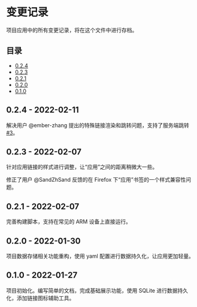# 变更记录

项目应用中的所有变更记录，将在这个文件中进行存档。

## 目录

* [0.2.4](#024---2022-02-11)
* [0.2.3](#023---2022-02-08)
* [0.2.1](#021---2022-02-07)
* [0.2.0](#020---2022-01-30)
* [0.1.0](#010---2022-01-27)


## 0.2.4 - 2022-02-11

解决用户 @ember-zhang 提出的特殊链接渲染和跳转问题，支持了服务端跳转[#3](https://github.com/soulteary/docker-flare/issues/3)。

## 0.2.3 - 2022-02-07

针对应用链接的样式进行调整，让“应用”之间的距离稍微大一些。

修正了用户 @SandZhSand 反馈的在 Firefox 下“应用”书签的一个样式兼容性问题。

## 0.2.1 - 2022-02-07

完善构建脚本，支持在常见的 ARM 设备上直接运行。

## 0.2.0 - 2022-01-30

项目数据存储相关功能重构，使用 yaml 配置进行数据持久化，让应用更加轻量。

## 0.1.0 - 2022-01-27

项目初始化。编写简单的文档，完成基础展示功能，使用 SQLite 进行数据持久化，添加链接图标辅助工具。
